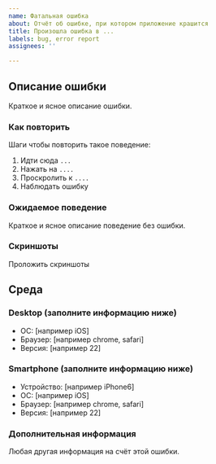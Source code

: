 ```yaml
---
name: Фатальная ошибка
about: Отчёт об ошибке, при котором приложение крашится
title: Произошла ошибка в ...
labels: bug, error report
assignees: ''

---
```


## Описание ошибки
Краткое и ясное описание ошибки.

### Как повторить
Шаги чтобы повторить такое поведение:
1. Идти сюда `...`
2. Нажать на `....`
3. Проскролить к `....`
4. Наблюдать ошибку

### Ожидаемое поведение
Краткое и ясное описание поведение без ошибки.

### Скриншоты
Проложить скриншоты

## Среда

### Desktop (заполните информацию ниже)
 - ОС: [например iOS]
 - Браузер: [например chrome, safari]
 - Версия: [например 22]

### Smartphone (заполните информацию ниже)
 - Устройство: [например iPhone6]
 - ОС: [например iOS]
 - Браузер: [например chrome, safari]
 - Версия: [например 22]

### Дополнительная информация
Любая другая информация на счёт этой ошибки.
